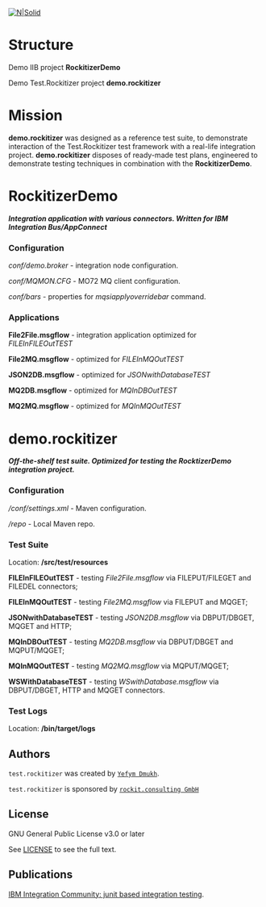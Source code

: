 [![N|Solid](http://www.rockit.consulting/images/logo-fixed.png)](http://www.rockit.consulting)

# Structure
Demo IIB project **RockitizerDemo** 

Demo Test.Rockitizer project **demo.rockitizer**

# Mission

**demo.rockitizer** was designed as a reference test suite, to demonstrate interaction of the Test.Rockitizer test framework with a real-life integration project. 
**demo.rockitizer** disposes of ready-made test plans, engineered to demonstrate testing techniques in combination with the **RockitizerDemo**. 

# RockitizerDemo 
***Integration application with various connectors. Written for IBM Integration Bus/AppConnect***
### Configuration
*conf/demo.broker* - integration node configuration.

*conf/MQMON.CFG* - MO72 MQ client configuration.

*conf/bars* - properties for *mqsiapplyoverridebar* command.

### Applications

**File2File.msgflow** - integration application optimized for *FILEInFILEOutTEST*

**File2MQ.msgflow** - optimized for *FILEInMQOutTEST*

**JSON2DB.msgflow** - optimized for *JSONwithDatabaseTEST*

**MQ2DB.msgflow** - optimized for *MQInDBOutTEST*

**MQ2MQ.msgflow** - optimized for *MQInMQOutTEST*


# demo.rockitizer 
***Off-the-shelf test suite. Optimized for testing the RocktizerDemo integration project.*** 

### Configuration
*/conf/settings.xml* - Maven configuration.

*/repo* - Local Maven repo.

### Test Suite 

Location: **/src/test/resources**

**FILEInFILEOutTEST** - testing *File2File.msgflow* via FILEPUT/FILEGET and FILEDEL connectors;

**FILEInMQOutTEST** - testing *File2MQ.msgflow* via FILEPUT and MQGET;

**JSONwithDatabaseTEST** - testing *JSON2DB.msgflow* via DBPUT/DBGET, MQGET and HTTP;

**MQInDBOutTEST** - testing *MQ2DB.msgflow* via DBPUT/DBGET and MQPUT/MQGET;

**MQInMQOutTEST** - testing *MQ2MQ.msgflow* via MQPUT/MQGET;

**WSWithDatabaseTEST** - testing *WSwithDatabase.msgflow* via DBPUT/DBGET, HTTP and MQGET connectors.

### Test Logs
Location: **/bin/target/logs**

## Authors

`test.rockitizer` was created by [`Yefym Dmukh`](https://github.com/yefymdmukh).

`test.rockitizer` is sponsored by [`rockit.consulting GmbH`](http://www.rockit.consulting/)

## License
GNU General Public License v3.0 or later

See [LICENSE](LICENSE.md) to see the full text.

## Publications
[IBM Integration Community: junit based integration testing](https://developer.ibm.com/integration/blog/2017/08/29/junit-based-integration-testing-ibm-integration-bus/).

